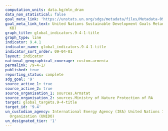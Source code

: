 ```yaml
---
computation_units: data.kg/mln_dram
data_non_statistical: false
goal_meta_link: 'https://unstats.un.org/sdgs/metadata/files/Metadata-09-04-01.pdf '
goal_meta_link_text: United Nations Sustainable Development Goals Metadata (PDF 516
  KB)
graph_title: global_indicators.9-4-1-title
graph_type: line
indicator: 9.4.1
indicator_name: global_indicators.9-4-1-title
indicator_sort_order: 09-04-01
layout: indicator
national_geographical_coverage: custom.armenia
permalink: /9-4-1/
published: true
reporting_status: complete
sdg_goal: '9'
source_active_1: true
source_active_2: true
source_organisation_1: sources.Armstat
source_organisation_2: sources.Ministry of Nature Protection of RA
target: global_targets.9-4-title
target_id: '9.4'
un_custodian_agency: International Energy Agency (IEA) United Nations Industrial Development
  Organization (UNIDO)
un_designated_tier: '1'
---
```

